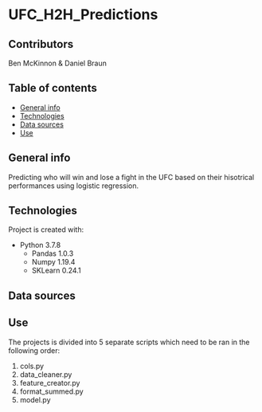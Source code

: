 # UFC_H2H_Predictions

## Contributors
Ben McKinnon & Daniel Braun

## Table of contents
* [General info](#general-info)
* [Technologies](#technologies)
* [Data sources](#data-sources)
* [Use](#use)

## General info
Predicting who will win and lose a fight in the UFC based on their hisotrical performances using logistic regression.
	
## Technologies
Project is created with:
* Python 3.7.8
  * Pandas 1.0.3
  * Numpy 1.19.4
  * SKLearn 0.24.1

## Data sources

## Use
The projects is divided into 5 separate scripts which need to be ran in the following order:
1. cols.py
2. data_cleaner.py
3. feature_creator.py
4. format_summed.py
5. model.py
